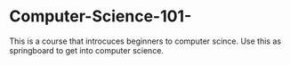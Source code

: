 # Computer-Science-101-

This is a course that introcuces beginners to computer scince. Use this as springboard to get into computer science.
